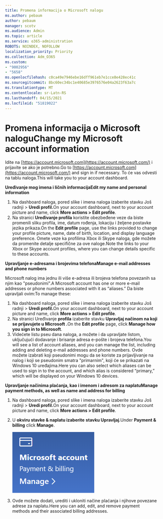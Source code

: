 ```yaml
---
title: Promena informacija o Microsoft nalogu
ms.author: pebaum
author: pebaum
manager: scotv
ms.audience: Admin
ms.topic: article
ms.service: o365-administration
ROBOTS: NOINDEX, NOFOLLOW
localization_priority: Priority
ms.collection: Adm_O365
ms.custom:
- "9002956"
- "5658"
ms.openlocfilehash: c0ca49e7946ebe16dff961eb7e1cce8e428ec41c
ms.sourcegitcommit: 8bc60ec34bc1e40685e3976576e04a2623f63a7c
ms.translationtype: MT
ms.contentlocale: sr-Latn-RS
ms.lasthandoff: 04/15/2021
ms.locfileid: "51819022"
---
```

# <a name="change-my-microsoft-account-information"></a><span data-ttu-id="f81c8-102">Promena informacija o Microsoft nalogu</span><span class="sxs-lookup"><span data-stu-id="f81c8-102">Change my Microsoft account information</span></span>

<span data-ttu-id="f81c8-103">Idite na [https://account.microsoft.com](https://account.microsoft.com/) i prijavite se ako je potrebno.</span><span class="sxs-lookup"><span data-stu-id="f81c8-103">Go to [https://account.microsoft.com](https://account.microsoft.com/) and sign in if necessary.</span></span> <span data-ttu-id="f81c8-104">To će vas odvesti na tablu naloga.</span><span class="sxs-lookup"><span data-stu-id="f81c8-104">This will take you to your account dashboard.</span></span>  

<span data-ttu-id="f81c8-105">**Uređivanje mog imena i ličnih informacija**</span><span class="sxs-lookup"><span data-stu-id="f81c8-105">**Edit my name and personal information**</span></span>

1. <span data-ttu-id="f81c8-106">Na dashboard naloga, pored slike i imena naloga izaberite stavku Još radnji > **Uredi profil.**</span><span class="sxs-lookup"><span data-stu-id="f81c8-106">On your account dashboard, next to your account picture and name, click **More actions > Edit profile**.</span></span>
2. <span data-ttu-id="f81c8-107">Na stranici **Uređivanje profila** koristite obezbeđene veze da biste promenili sliku profila, ime, datum rođenja, lokaciju i željene postavke jezika prikaza.</span><span class="sxs-lookup"><span data-stu-id="f81c8-107">On the **Edit profile** page, use the links provided to change your profile picture, name, date of birth, location, and display language preference.</span></span> <span data-ttu-id="f81c8-108">Omete veze ka profilima Xbox ili Skype naloga, gde možete da promenite detalje specifične za ove naloge.</span><span class="sxs-lookup"><span data-stu-id="f81c8-108">Note the links to your Xbox or Skype account profiles, where you can change details specific to these accounts.</span></span>

<span data-ttu-id="f81c8-109">**Upravljanje e-adresama i brojevima telefona**</span><span class="sxs-lookup"><span data-stu-id="f81c8-109">**Manage e-mail addresses and phone numbers**</span></span>

<span data-ttu-id="f81c8-110">Microsoft nalog ima jednu ili više e-adresa ili brojeva telefona povezanih sa njim kao "pseudonimi".</span><span class="sxs-lookup"><span data-stu-id="f81c8-110">A Microsoft account has one or more e-mail addresses or phone numbers associated with it as “aliases.”</span></span> <span data-ttu-id="f81c8-111">Da biste upravljali ovim:</span><span class="sxs-lookup"><span data-stu-id="f81c8-111">To manage these:</span></span>

1. <span data-ttu-id="f81c8-112">Na dashboard naloga, pored slike i imena naloga izaberite stavku Još radnji > **Uredi profil.**</span><span class="sxs-lookup"><span data-stu-id="f81c8-112">On your account dashboard, next to your account picture and name, click **More actions > Edit profile**.</span></span>
2. <span data-ttu-id="f81c8-113">Na stranici Uređivanje **profila** izaberite stavku **Upravljaj načinom na koji se prijavujete u Microsoft .**</span><span class="sxs-lookup"><span data-stu-id="f81c8-113">On the **Edit profile** page, click **Manage how you sign in to Microsoft**.</span></span> 
3. <span data-ttu-id="f81c8-114">Videćete listu pseu dana naloga, a možete i da upravljate listom, uključujući dodavanje i brisanje adresa e-pošte i brojeva telefona.</span><span class="sxs-lookup"><span data-stu-id="f81c8-114">You will see a list of account aliases, and you can manage the list, including adding and deleting e-mail addresses and phone numbers.</span></span> <span data-ttu-id="f81c8-115">Ovde možete izabrati koji pseudonimi mogu da se koriste za prijavljivanje na nalog i koji se pseudonim smatra "primarnim", koji će se prikazati na Windows 10 uređajima.</span><span class="sxs-lookup"><span data-stu-id="f81c8-115">Here you can also select which aliases can be used to sign in to the account, and which alias is considered “primary,” which will be displayed on your Windows 10 devices.</span></span>

<span data-ttu-id="f81c8-116">**Upravljanje načinima plaćanja, kao i imenom i adresom za naplatu**</span><span class="sxs-lookup"><span data-stu-id="f81c8-116">**Manage payment methods, as well as name and address for billing**</span></span> 

1. <span data-ttu-id="f81c8-117">Na dashboard naloga, pored slike i imena naloga izaberite stavku Još radnji > **Uredi profil.**</span><span class="sxs-lookup"><span data-stu-id="f81c8-117">On your account dashboard, next to your account picture and name, click **More actions > Edit profile**.</span></span>
2. <span data-ttu-id="f81c8-118">U **okviru stavke & naplatu izaberite** **stavku Upravljaj**.</span><span class="sxs-lookup"><span data-stu-id="f81c8-118">Under **Payment & billing** click **Manage**.</span></span>

    ![Upravljanje plaćanjem i naplatom](media/manage-account.png)

3. <span data-ttu-id="f81c8-120">Ovde možete dodati, urediti i ukloniti načine plaćanja i njihove povezane adrese za naplatu.</span><span class="sxs-lookup"><span data-stu-id="f81c8-120">Here you can add, edit, and remove payment methods and their associated billing addresses.</span></span> 
